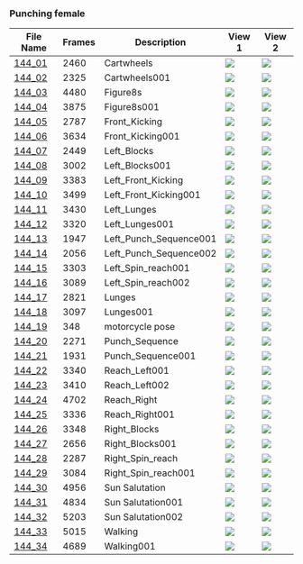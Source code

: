 ### Punching female
|File Name|Frames|Description|View 1|View 2|
|-|-|-|-|-|
|[144_01](https://github.com/Shriinivas/cmubvh/raw/main/Sequence-141-144/144/Data/144_01.zip)|2460|Cartwheels|<img src="https://github.com/Shriinivas/cmubvhgifs/blob/main/Sequence-141-144/144/144_01_0.gif"/>|<img src="https://github.com/Shriinivas/cmubvhgifs/blob/main/Sequence-141-144/144/144_01_1.gif"/>|
|[144_02](https://github.com/Shriinivas/cmubvh/raw/main/Sequence-141-144/144/Data/144_02.zip)|2325|Cartwheels001|<img src="https://github.com/Shriinivas/cmubvhgifs/blob/main/Sequence-141-144/144/144_02_0.gif"/>|<img src="https://github.com/Shriinivas/cmubvhgifs/blob/main/Sequence-141-144/144/144_02_1.gif"/>|
|[144_03](https://github.com/Shriinivas/cmubvh/raw/main/Sequence-141-144/144/Data/144_03.zip)|4480|Figure8s|<img src="https://github.com/Shriinivas/cmubvhgifs/blob/main/Sequence-141-144/144/144_03_0.gif"/>|<img src="https://github.com/Shriinivas/cmubvhgifs/blob/main/Sequence-141-144/144/144_03_1.gif"/>|
|[144_04](https://github.com/Shriinivas/cmubvh/raw/main/Sequence-141-144/144/Data/144_04.zip)|3875|Figure8s001|<img src="https://github.com/Shriinivas/cmubvhgifs/blob/main/Sequence-141-144/144/144_04_0.gif"/>|<img src="https://github.com/Shriinivas/cmubvhgifs/blob/main/Sequence-141-144/144/144_04_1.gif"/>|
|[144_05](https://github.com/Shriinivas/cmubvh/raw/main/Sequence-141-144/144/Data/144_05.zip)|2787|Front_Kicking|<img src="https://github.com/Shriinivas/cmubvhgifs/blob/main/Sequence-141-144/144/144_05_0.gif"/>|<img src="https://github.com/Shriinivas/cmubvhgifs/blob/main/Sequence-141-144/144/144_05_1.gif"/>|
|[144_06](https://github.com/Shriinivas/cmubvh/raw/main/Sequence-141-144/144/Data/144_06.zip)|3634|Front_Kicking001|<img src="https://github.com/Shriinivas/cmubvhgifs/blob/main/Sequence-141-144/144/144_06_0.gif"/>|<img src="https://github.com/Shriinivas/cmubvhgifs/blob/main/Sequence-141-144/144/144_06_1.gif"/>|
|[144_07](https://github.com/Shriinivas/cmubvh/raw/main/Sequence-141-144/144/Data/144_07.zip)|2449|Left_Blocks|<img src="https://github.com/Shriinivas/cmubvhgifs/blob/main/Sequence-141-144/144/144_07_0.gif"/>|<img src="https://github.com/Shriinivas/cmubvhgifs/blob/main/Sequence-141-144/144/144_07_1.gif"/>|
|[144_08](https://github.com/Shriinivas/cmubvh/raw/main/Sequence-141-144/144/Data/144_08.zip)|3002|Left_Blocks001|<img src="https://github.com/Shriinivas/cmubvhgifs/blob/main/Sequence-141-144/144/144_08_0.gif"/>|<img src="https://github.com/Shriinivas/cmubvhgifs/blob/main/Sequence-141-144/144/144_08_1.gif"/>|
|[144_09](https://github.com/Shriinivas/cmubvh/raw/main/Sequence-141-144/144/Data/144_09.zip)|3383|Left_Front_Kicking|<img src="https://github.com/Shriinivas/cmubvhgifs/blob/main/Sequence-141-144/144/144_09_0.gif"/>|<img src="https://github.com/Shriinivas/cmubvhgifs/blob/main/Sequence-141-144/144/144_09_1.gif"/>|
|[144_10](https://github.com/Shriinivas/cmubvh/raw/main/Sequence-141-144/144/Data/144_10.zip)|3499|Left_Front_Kicking001|<img src="https://github.com/Shriinivas/cmubvhgifs/blob/main/Sequence-141-144/144/144_10_0.gif"/>|<img src="https://github.com/Shriinivas/cmubvhgifs/blob/main/Sequence-141-144/144/144_10_1.gif"/>|
|[144_11](https://github.com/Shriinivas/cmubvh/raw/main/Sequence-141-144/144/Data/144_11.zip)|3430|Left_Lunges|<img src="https://github.com/Shriinivas/cmubvhgifs/blob/main/Sequence-141-144/144/144_11_0.gif"/>|<img src="https://github.com/Shriinivas/cmubvhgifs/blob/main/Sequence-141-144/144/144_11_1.gif"/>|
|[144_12](https://github.com/Shriinivas/cmubvh/raw/main/Sequence-141-144/144/Data/144_12.zip)|3320|Left_Lunges001|<img src="https://github.com/Shriinivas/cmubvhgifs/blob/main/Sequence-141-144/144/144_12_0.gif"/>|<img src="https://github.com/Shriinivas/cmubvhgifs/blob/main/Sequence-141-144/144/144_12_1.gif"/>|
|[144_13](https://github.com/Shriinivas/cmubvh/raw/main/Sequence-141-144/144/Data/144_13.zip)|1947|Left_Punch_Sequence001|<img src="https://github.com/Shriinivas/cmubvhgifs/blob/main/Sequence-141-144/144/144_13_0.gif"/>|<img src="https://github.com/Shriinivas/cmubvhgifs/blob/main/Sequence-141-144/144/144_13_1.gif"/>|
|[144_14](https://github.com/Shriinivas/cmubvh/raw/main/Sequence-141-144/144/Data/144_14.zip)|2056|Left_Punch_Sequence002|<img src="https://github.com/Shriinivas/cmubvhgifs/blob/main/Sequence-141-144/144/144_14_0.gif"/>|<img src="https://github.com/Shriinivas/cmubvhgifs/blob/main/Sequence-141-144/144/144_14_1.gif"/>|
|[144_15](https://github.com/Shriinivas/cmubvh/raw/main/Sequence-141-144/144/Data/144_15.zip)|3303|Left_Spin_reach001|<img src="https://github.com/Shriinivas/cmubvhgifs/blob/main/Sequence-141-144/144/144_15_0.gif"/>|<img src="https://github.com/Shriinivas/cmubvhgifs/blob/main/Sequence-141-144/144/144_15_1.gif"/>|
|[144_16](https://github.com/Shriinivas/cmubvh/raw/main/Sequence-141-144/144/Data/144_16.zip)|3089|Left_Spin_reach002|<img src="https://github.com/Shriinivas/cmubvhgifs/blob/main/Sequence-141-144/144/144_16_0.gif"/>|<img src="https://github.com/Shriinivas/cmubvhgifs/blob/main/Sequence-141-144/144/144_16_1.gif"/>|
|[144_17](https://github.com/Shriinivas/cmubvh/raw/main/Sequence-141-144/144/Data/144_17.zip)|2821|Lunges|<img src="https://github.com/Shriinivas/cmubvhgifs/blob/main/Sequence-141-144/144/144_17_0.gif"/>|<img src="https://github.com/Shriinivas/cmubvhgifs/blob/main/Sequence-141-144/144/144_17_1.gif"/>|
|[144_18](https://github.com/Shriinivas/cmubvh/raw/main/Sequence-141-144/144/Data/144_18.zip)|3097|Lunges001|<img src="https://github.com/Shriinivas/cmubvhgifs/blob/main/Sequence-141-144/144/144_18_0.gif"/>|<img src="https://github.com/Shriinivas/cmubvhgifs/blob/main/Sequence-141-144/144/144_18_1.gif"/>|
|[144_19](https://github.com/Shriinivas/cmubvh/raw/main/Sequence-141-144/144/Data/144_19.zip)|348|motorcycle pose|<img src="https://github.com/Shriinivas/cmubvhgifs/blob/main/Sequence-141-144/144/144_19_0.gif"/>|<img src="https://github.com/Shriinivas/cmubvhgifs/blob/main/Sequence-141-144/144/144_19_1.gif"/>|
|[144_20](https://github.com/Shriinivas/cmubvh/raw/main/Sequence-141-144/144/Data/144_20.zip)|2271|Punch_Sequence|<img src="https://github.com/Shriinivas/cmubvhgifs/blob/main/Sequence-141-144/144/144_20_0.gif"/>|<img src="https://github.com/Shriinivas/cmubvhgifs/blob/main/Sequence-141-144/144/144_20_1.gif"/>|
|[144_21](https://github.com/Shriinivas/cmubvh/raw/main/Sequence-141-144/144/Data/144_21.zip)|1931|Punch_Sequence001|<img src="https://github.com/Shriinivas/cmubvhgifs/blob/main/Sequence-141-144/144/144_21_0.gif"/>|<img src="https://github.com/Shriinivas/cmubvhgifs/blob/main/Sequence-141-144/144/144_21_1.gif"/>|
|[144_22](https://github.com/Shriinivas/cmubvh/raw/main/Sequence-141-144/144/Data/144_22.zip)|3340|Reach_Left001|<img src="https://github.com/Shriinivas/cmubvhgifs/blob/main/Sequence-141-144/144/144_22_0.gif"/>|<img src="https://github.com/Shriinivas/cmubvhgifs/blob/main/Sequence-141-144/144/144_22_1.gif"/>|
|[144_23](https://github.com/Shriinivas/cmubvh/raw/main/Sequence-141-144/144/Data/144_23.zip)|3410|Reach_Left002|<img src="https://github.com/Shriinivas/cmubvhgifs/blob/main/Sequence-141-144/144/144_23_0.gif"/>|<img src="https://github.com/Shriinivas/cmubvhgifs/blob/main/Sequence-141-144/144/144_23_1.gif"/>|
|[144_24](https://github.com/Shriinivas/cmubvh/raw/main/Sequence-141-144/144/Data/144_24.zip)|4702|Reach_Right|<img src="https://github.com/Shriinivas/cmubvhgifs/blob/main/Sequence-141-144/144/144_24_0.gif"/>|<img src="https://github.com/Shriinivas/cmubvhgifs/blob/main/Sequence-141-144/144/144_24_1.gif"/>|
|[144_25](https://github.com/Shriinivas/cmubvh/raw/main/Sequence-141-144/144/Data/144_25.zip)|3336|Reach_Right001|<img src="https://github.com/Shriinivas/cmubvhgifs/blob/main/Sequence-141-144/144/144_25_0.gif"/>|<img src="https://github.com/Shriinivas/cmubvhgifs/blob/main/Sequence-141-144/144/144_25_1.gif"/>|
|[144_26](https://github.com/Shriinivas/cmubvh/raw/main/Sequence-141-144/144/Data/144_26.zip)|3348|Right_Blocks|<img src="https://github.com/Shriinivas/cmubvhgifs/blob/main/Sequence-141-144/144/144_26_0.gif"/>|<img src="https://github.com/Shriinivas/cmubvhgifs/blob/main/Sequence-141-144/144/144_26_1.gif"/>|
|[144_27](https://github.com/Shriinivas/cmubvh/raw/main/Sequence-141-144/144/Data/144_27.zip)|2656|Right_Blocks001|<img src="https://github.com/Shriinivas/cmubvhgifs/blob/main/Sequence-141-144/144/144_27_0.gif"/>|<img src="https://github.com/Shriinivas/cmubvhgifs/blob/main/Sequence-141-144/144/144_27_1.gif"/>|
|[144_28](https://github.com/Shriinivas/cmubvh/raw/main/Sequence-141-144/144/Data/144_28.zip)|2287|Right_Spin_reach|<img src="https://github.com/Shriinivas/cmubvhgifs/blob/main/Sequence-141-144/144/144_28_0.gif"/>|<img src="https://github.com/Shriinivas/cmubvhgifs/blob/main/Sequence-141-144/144/144_28_1.gif"/>|
|[144_29](https://github.com/Shriinivas/cmubvh/raw/main/Sequence-141-144/144/Data/144_29.zip)|3084|Right_Spin_reach001|<img src="https://github.com/Shriinivas/cmubvhgifs/blob/main/Sequence-141-144/144/144_29_0.gif"/>|<img src="https://github.com/Shriinivas/cmubvhgifs/blob/main/Sequence-141-144/144/144_29_1.gif"/>|
|[144_30](https://github.com/Shriinivas/cmubvh/raw/main/Sequence-141-144/144/Data/144_30.zip)|4956|Sun Salutation|<img src="https://github.com/Shriinivas/cmubvhgifs/blob/main/Sequence-141-144/144/144_30_0.gif"/>|<img src="https://github.com/Shriinivas/cmubvhgifs/blob/main/Sequence-141-144/144/144_30_1.gif"/>|
|[144_31](https://github.com/Shriinivas/cmubvh/raw/main/Sequence-141-144/144/Data/144_31.zip)|4834|Sun Salutation001|<img src="https://github.com/Shriinivas/cmubvhgifs/blob/main/Sequence-141-144/144/144_31_0.gif"/>|<img src="https://github.com/Shriinivas/cmubvhgifs/blob/main/Sequence-141-144/144/144_31_1.gif"/>|
|[144_32](https://github.com/Shriinivas/cmubvh/raw/main/Sequence-141-144/144/Data/144_32.zip)|5203|Sun Salutation002|<img src="https://github.com/Shriinivas/cmubvhgifs/blob/main/Sequence-141-144/144/144_32_0.gif"/>|<img src="https://github.com/Shriinivas/cmubvhgifs/blob/main/Sequence-141-144/144/144_32_1.gif"/>|
|[144_33](https://github.com/Shriinivas/cmubvh/raw/main/Sequence-141-144/144/Data/144_33.zip)|5015|Walking|<img src="https://github.com/Shriinivas/cmubvhgifs/blob/main/Sequence-141-144/144/144_33_0.gif"/>|<img src="https://github.com/Shriinivas/cmubvhgifs/blob/main/Sequence-141-144/144/144_33_1.gif"/>|
|[144_34](https://github.com/Shriinivas/cmubvh/raw/main/Sequence-141-144/144/Data/144_34.zip)|4689|Walking001|<img src="https://github.com/Shriinivas/cmubvhgifs/blob/main/Sequence-141-144/144/144_34_0.gif"/>|<img src="https://github.com/Shriinivas/cmubvhgifs/blob/main/Sequence-141-144/144/144_34_1.gif"/>|
